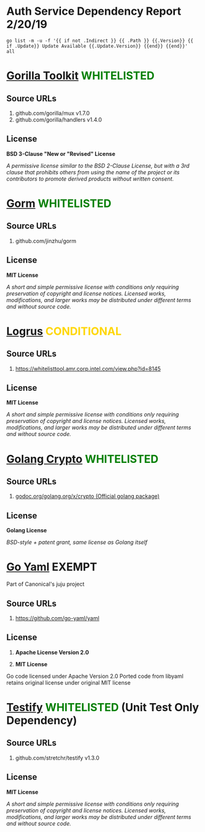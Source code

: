 # Auth Service Dependency Report 2/20/19

```console
go list -m -u -f '{{ if not .Indirect }} {{ .Path }} {{.Version}} {{ if .Update}} Update Available {{.Update.Version}} {{end}} {{end}}'  all
```


# [Gorilla Toolkit](https://whitelisttool.amr.corp.intel.com/view.php?id=6177)  <span style="color:green">**WHITELISTED**</span>

## Source URLs
1. github.com/gorilla/mux v1.7.0  
2. github.com/gorilla/handlers v1.4.0

## License

**BSD 3-Clause "New or "Revised" License**

*A permissive license similar to the BSD 2-Clause License, but with a 3rd clause that prohibits others from using the name of the project or its contributors to promote derived products without written consent.*

# [Gorm](https://whitelisttool.amr.corp.intel.com/view.php?id=8989) <span style="color:green">**WHITELISTED**</span>

## Source URLs
1. github.com/jinzhu/gorm

## License

**MIT License**

*A short and simple permissive license with conditions only requiring preservation of copyright and license notices. Licensed works, modifications, and larger works may be distributed under different terms and without source code.*

# [Logrus](https://whitelisttool.amr.corp.intel.com/view.php?id=8145) <span style="color:gold">**CONDITIONAL**

## Source URLs
1. https://whitelisttool.amr.corp.intel.com/view.php?id=8145

## License

**MIT License**

*A short and simple permissive license with conditions only requiring preservation of copyright and license notices. Licensed works, modifications, and larger works may be distributed under different terms and without source code.*


# [Golang Crypto](https://whitelisttool.amr.corp.intel.com/view.php?id=8975)  <span style="color:green">**WHITELISTED**</span>

## Source URLs
1. [godoc.org/golang.org/x/crypto (Official golang package)](https://github.com/golang/crypto/)

## License

**Golang License**

*BSD-style + patent grant, same license as Golang itself*

# [Go Yaml](https://whitelisttool.amr.corp.intel.com/view.php?id=5396) **EXEMPT**

Part of Canonical's juju project

## Source URLs
1. https://github.com/go-yaml/yaml
   
## License

1. **Apache License Version 2.0**

2. **MIT License**

Go code licensed under Apache Version 2.0
Ported code from libyaml retains original license under original MIT license

# [Testify](https://whitelisttool.amr.corp.intel.com/view.php?id=8963) <span style="color:green">**WHITELISTED**</span> (Unit Test Only Dependency)

## Source URLs

1. github.com/stretchr/testify v1.3.0  

## License

**MIT License**

*A short and simple permissive license with conditions only requiring preservation of copyright and license notices. Licensed works, modifications, and larger works may be distributed under different terms and without source code.*


